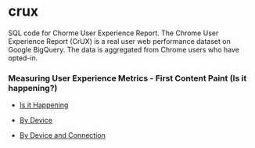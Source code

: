 # crux
SQL code for Chorme User Experience Report. 
The Chrome User Experience Report (CrUX) is a real user web performance dataset on Google BigQuery. The data is aggregated from Chrome users who have opted-in.

### Measuring User Experience Metrics - First Content Paint (Is it happening?) 

- [Is it Happening](https://bigquery.cloud.google.com/savedquery/92656134628:eca507590d924600ad976d4bab341947)

- [By Device](https://bigquery.cloud.google.com/savedquery/92656134628:b5c09b3f57d9440d844477584c129338)

- [By Device and Connection](https://bigquery.cloud.google.com/savedquery/92656134628:3fb7b355640b4b13a0d3cce08c5f3c90) 
